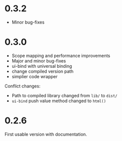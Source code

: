# 0.3.2

* Minor bug-fixes

# 0.3.0

* Scope mapping and performance improvements
* Major and minor bug-fixes
* ui-bind with universal binding
* change compiled version path 
* simplier code wrapper

Conflict changes:

* Path to compiled library changed from `lib/` to `dist/`
* `ui-bind` push value method changed to `html()`

# 0.2.6

First usable version with documentation.